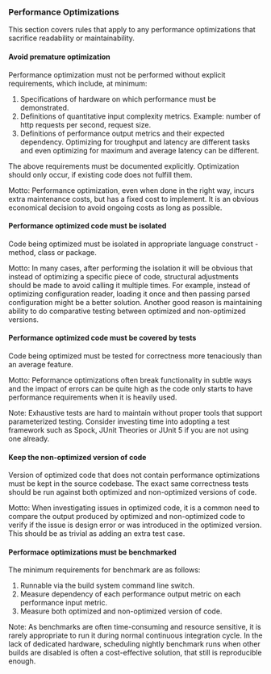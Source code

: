 ### Performance Optimizations

This section covers rules that apply to any performance optimizations that sacrifice readability or maintainability.


#### Avoid premature optimization

Performance optimization must not be performed without explicit requirements, which include, at minimum:

1. Specifications of hardware on which performance must be demonstrated.
2. Definitions of quantitative input complexity metrics. Example: number of http requests per second, request size. 
3. Definitions of performance output metrics and their expected dependency. Optimizing for troughput and latency are 
 different tasks and even optimizing for maximum and average latency can be different. 

The above requirements must be documented explicitly.
Optimization should only occur, if existing code does not fulfill them.

Motto: Performance optimization, even when done in the right way, incurs extra maintenance costs, but has a fixed cost
to implement. It is an obvious economical decision to avoid ongoing costs as long as possible.  


#### Performance optimized code must be isolated

Code being optimized must be isolated in appropriate language construct - method, class or package.

Motto: In many cases, after performing the isolation it will be obvious that instead of optimizing a specific piece of
code, structural adjustments should be made to avoid calling it multiple times. For example, instead of optimizing 
configuration reader, loading it once and then passing parsed configuration might be a better solution.
Another good reason is maintaining ability to do comparative testing between optimized and non-optimized versions. 


#### Performance optimized code must be covered by tests 

Code being optimized must be tested for correctness more tenaciously than an average feature. 

Motto: Peformance optimizations often break functionality in subtle ways and the impact of errors can be quite high as
the code only starts to have performance requirements when it is heavily used.

Note: Exhaustive tests are hard to maintain without proper tools that support parameterized testing. Consider investing 
time into adopting a test framework such as Spock, JUnit Theories or JUnit 5 if you are not using one already.   


#### Keep the non-optimized version of code

Version of optimized code that does not contain performance optimizations must be kept in the source codebase.
The exact same correctness tests should be run against both optimized and non-optimized versions of code.

Motto: When investigating issues in optimized code, it is a common need to compare the output produced by optimized and
non-optimized code to verify if the issue is design error or was introduced in the optimized version. This should be as
trivial as adding an extra test case.


#### Performace optimizations must be benchmarked

The minimum requirements for benchmark are as follows:
1. Runnable via the build system command line switch.
2. Measure dependency of each performance output metric on each performance input metric.
3. Measure both optimized and non-optimized version of code.

Note: As benchmarks are often time-consuming and resource sensitive, it is rarely appropriate to run it during normal 
continuous integration cycle. In the lack of dedicated hardware, scheduling nightly benchmark runs when other builds
are disabled is often a cost-effective solution, that still is reproducible enough. 